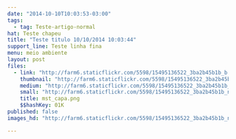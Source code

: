 ```yaml
---
date: "2014-10-10T10:03:53-03:00"
tags:
  - tag: Teste-artigo-normal
hat: Teste chapeu
title: "Teste titulo 10/10/2014 10:03:44"
support_line: Teste linha fina
menu: meio ambiente
layout: post
files:
  - link: "http://farm6.staticflickr.com/5598/15495136522_3ba2b45b1b_b.jpg"
    thumbnail: "http://farm6.staticflickr.com/5598/15495136522_3ba2b45b1b_t.jpg"
    medium: "http://farm6.staticflickr.com/5598/15495136522_3ba2b45b1b_z.jpg"
    small: "http://farm6.staticflickr.com/5598/15495136522_3ba2b45b1b_n.jpg"
    title: mst_capa.png
    $$hashKey: 01K
published: false
images_hd: "http://farm6.staticflickr.com/5598/15495136522_3ba2b45b1b_n.jpg"

---
```

